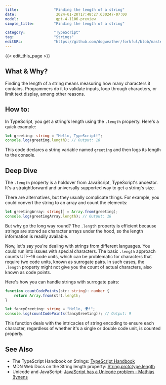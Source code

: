 ```yaml
---
title:                "Finding the length of a string"
date:                  2024-01-20T17:48:27.630247-07:00
model:                 gpt-4-1106-preview
simple_title:         "Finding the length of a string"

category:             "TypeScript"
tag:                  "Strings"
editURL:              "https://github.com/dogweather/forkful/blob/master/content/en/typescript/finding-the-length-of-a-string.md"
---
```


{{< edit_this_page >}}

## What & Why?

Finding the length of a string means measuring how many characters it contains. Programmers do it to validate inputs, loop through characters, or limit text display, among other reasons.

## How to:

In TypeScript, you get a string's length using the `.length` property. Here's a quick example:

```typescript
let greeting: string = "Hello, TypeScript!";
console.log(greeting.length); // Output: 18
```

This code declares a string variable named `greeting` and then logs its length to the console.

## Deep Dive

The `.length` property is a holdover from JavaScript, TypeScript's ancestor. It's a straightforward and universally supported way to get a string's size.

There are alternatives, but they usually complicate things. For example, you could convert the string to an array and count the elements:

```typescript
let greetingArray: string[] = Array.from(greeting);
console.log(greetingArray.length); // Output: 18
```

But why go the long way round? The `.length` property is efficient because strings are stored as character arrays under the hood, so the length information is readily available.

Now, let's say you're dealing with strings from different languages. You could run into issues with special characters. The basic `.length` approach counts UTF-16 code units, which can be problematic for characters that require two code units, known as surrogate pairs. In such cases, the `.length` property might not give you the count of actual characters, also known as code points.

Here's how you can handle strings with surrogate pairs:

```typescript
function countCodePoints(str: string): number {
    return Array.from(str).length;
}

let fancyGreeting: string = "Hello, 🌍!";
console.log(countCodePoints(fancyGreeting)); // Output: 9
```

This function deals with the intricacies of string encoding to ensure each character, regardless of whether it's a single or double code unit, is counted properly.

## See Also

- The TypeScript Handbook on Strings: [TypeScript Handbook](https://www.typescriptlang.org/docs/handbook/2/everyday-types.html#strings)
- MDN Web Docs on the String length property: [String.prototype.length](https://developer.mozilla.org/en-US/docs/Web/JavaScript/Reference/Global_Objects/String/length)
- Unicode and JavaScript: [JavaScript has a Unicode problem - Mathias Bynens](https://mathiasbynens.be/notes/javascript-unicode)
